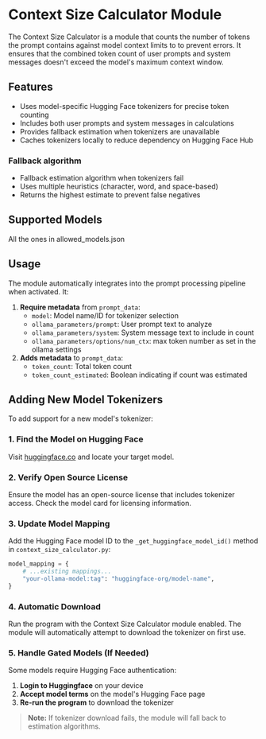 # Context Size Calculator Module

The Context Size Calculator is a module that counts the number of tokens the prompt contains against model context limits to to prevent errors. It ensures that the combined token count of user prompts and system messages doesn't exceed the model's maximum context window.

## Features

- Uses model-specific Hugging Face tokenizers for precise token counting
- Includes both user prompts and system messages in calculations
- Provides fallback estimation when tokenizers are unavailable
- Caches tokenizers locally to reduce dependency on Hugging Face Hub

###  Fallback algorithm
- Fallback estimation algorithm when tokenizers fail
- Uses multiple heuristics (character, word, and space-based)
- Returns the highest estimate to prevent false negatives

## Supported Models

All the ones in allowed_models.json

## Usage

The module automatically integrates into the prompt processing pipeline when activated. It:

1. **Require metadata** from `prompt_data`:
    - `model`: Model name/ID for tokenizer selection
    - `ollama_parameters/prompt`: User prompt text to analyze
    - `ollama_parameters/system`: System message text to include in count
    - `ollama_parameters/options/num_ctx`: max token number as set in the ollama settings
2. **Adds metadata** to `prompt_data`:
   - `token_count`: Total token count
   - `token_count_estimated`: Boolean indicating if count was estimated

## Adding New Model Tokenizers

To add support for a new model's tokenizer:

### 1. Find the Model on Hugging Face
Visit [huggingface.co](https://huggingface.co) and locate your target model.

### 2. Verify Open Source License
Ensure the model has an open-source license that includes tokenizer access. Check the model card for licensing information.

### 3. Update Model Mapping
Add the Hugging Face model ID to the `_get_huggingface_model_id()` method in `context_size_calculator.py`:

```python
model_mapping = {
    # ...existing mappings...
    "your-ollama-model:tag": "huggingface-org/model-name",
}
```

### 4. Automatic Download
Run the program with the Context Size Calculator module enabled. The module will automatically attempt to download the tokenizer on first use.

### 5. Handle Gated Models (If Needed)
Some models require Hugging Face authentication:

1. **Login to Huggingface** on your device
2. **Accept model terms** on the model's Hugging Face page
3. **Re-run the program** to download the tokenizer

> **Note:** If tokenizer download fails, the module will fall back to estimation algorithms.